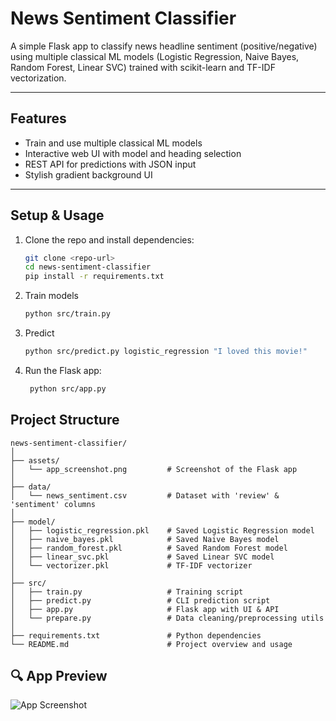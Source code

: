 # News Sentiment Classifier

A simple Flask app to classify news headline sentiment (positive/negative) using multiple classical ML models (Logistic Regression, Naive Bayes, Random Forest, Linear SVC) trained with scikit-learn and TF-IDF vectorization.

---

## Features

- Train and use multiple classical ML models  
- Interactive web UI with model and heading selection  
- REST API for predictions with JSON input  
- Stylish gradient background UI  

---

## Setup & Usage

1. Clone the repo and install dependencies:

   ```bash
   git clone <repo-url>
   cd news-sentiment-classifier
   pip install -r requirements.txt
   ```
2. Train models

   ```bash
   python src/train.py
   ```
3. Predict 

   ```bash
   python src/predict.py logistic_regression "I loved this movie!"
   ```
4. Run the Flask app:

   ```bash
    python src/app.py
    ```
## Project Structure
```
news-sentiment-classifier/
│
├── assets/
│   └── app_screenshot.png         # Screenshot of the Flask app
│
├── data/
│   └── news_sentiment.csv         # Dataset with 'review' & 'sentiment' columns
│
├── model/
│   ├── logistic_regression.pkl    # Saved Logistic Regression model
│   ├── naive_bayes.pkl            # Saved Naive Bayes model
│   ├── random_forest.pkl          # Saved Random Forest model
│   ├── linear_svc.pkl             # Saved Linear SVC model
│   └── vectorizer.pkl             # TF-IDF vectorizer
│
├── src/
│   ├── train.py                   # Training script
│   ├── predict.py                 # CLI prediction script
│   ├── app.py                     # Flask app with UI & API
│   └── prepare.py                 # Data cleaning/preprocessing utils
│
├── requirements.txt               # Python dependencies
└── README.md                      # Project overview and usage

```
## 🔍 App Preview

![App Screenshot](./assests/Screenshot%202025-06-28%20130214.png)
